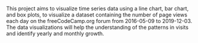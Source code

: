 This project aims to visualize time series data using a line chart, bar chart, and box plots, to visualize a dataset containing the number of page views each day on the freeCodeCamp.org forum from 2016-05-09 to 2019-12-03. The data visualizations will help the understanding of the patterns in visits and identify yearly and monthly growth. 
